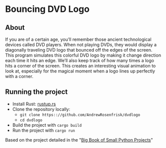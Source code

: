 # Bouncing DVD Logo

## About

If you are of a certain age, you’ll remember those ancient technological devices 
called DVD players. When not playing DVDs, they would display a diagonally traveling 
DVD logo that bounced off the edges of the screen. This program simulates this colorful 
DVD logo by making it change direction each time it hits an edge. We’ll also keep track 
of how many times a logo hits a corner of the screen. This creates an interesting visual 
animation to look at, especially for the magical moment when a logo lines up perfectly with a corner.

## Running the project
* Install Rust: [rustup.rs](https://rustup.rs/)
* Clone the repository locally:
  * `git clone https:://github.com/AndrewRosenfrisk/dvdlogo`
  * `cd dvdlogo`
* Build the project with `cargo build`
* Run the project with `cargo run`

Based on the project detailed in the "[Big Book of Small Python Projects](https://inventwithpython.com/bigbookpython/project5.html)"
